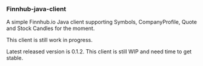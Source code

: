 ### Finnhub-java-client

A simple Finnhub.io Java client supporting Symbols, CompanyProfile, Quote and Stock Candles for the moment.

This client is still work in progress.

Latest released version is 0.1.2. This client is still WIP and need time to get stable.
